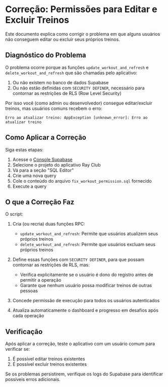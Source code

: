 # Correção: Permissões para Editar e Excluir Treinos

Este documento explica como corrigir o problema em que alguns usuários não conseguem editar ou excluir seus próprios treinos.

## Diagnóstico do Problema

O problema ocorre porque as funções `update_workout_and_refresh` e `delete_workout_and_refresh` que são chamadas pelo aplicativo:

1. Ou não existem no banco de dados Supabase
2. Ou não estão definidas com `SECURITY DEFINER`, necessário para contornar as restrições de RLS (Row Level Security)

Por isso você (como admin ou desenvolvedor) consegue editar/excluir treinos, mas usuários comuns recebem o erro:

```
Erro ao atualizar treino: AppException [unknown_error]: Erro ao atualizar treino
```

## Como Aplicar a Correção

Siga estas etapas:

1. Acesse o [Console Supabase](https://app.supabase.io)
2. Selecione o projeto do aplicativo Ray Club
3. Vá para a seção "SQL Editor"
4. Crie uma nova query
5. Cole o conteúdo do arquivo `fix_workout_permission.sql` fornecido
6. Execute a query

## O que a Correção Faz

O script:

1. Cria (ou recria) duas funções RPC:
   - `update_workout_and_refresh`: Permite que usuários atualizem seus próprios treinos
   - `delete_workout_and_refresh`: Permite que usuários excluam seus próprios treinos

2. Define essas funções com `SECURITY DEFINER`, para que possam contornar as restrições de RLS, mas:
   - Verifica explicitamente se o usuário é dono do registro antes de permitir a operação
   - Garante que nenhum usuário possa modificar treinos de outras pessoas

3. Concede permissão de execução para todos os usuários autenticados

4. Atualiza automaticamente o dashboard e progresso em desafios após cada operação

## Verificação

Após aplicar a correção, teste o aplicativo com um usuário comum para verificar se:

1. É possível editar treinos existentes
2. É possível excluir treinos existentes

Se os problemas persistirem, verifique os logs do Supabase para identificar possíveis erros adicionais. 